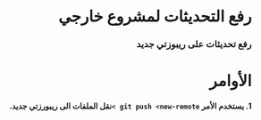 # <div dir =rtl >رفع التحديثات لمشروع خارجي
</div>

### <div dir=rtl > رفع تحديثات على ريبوزتي جديد </div>




# <div dir = rtl > الأوامر</div>

#### <div dir = rtl > 1. يستخدم الأمر `git push <new-remote >`نقل الملفات الى ريبورزتي جديد.</div>


